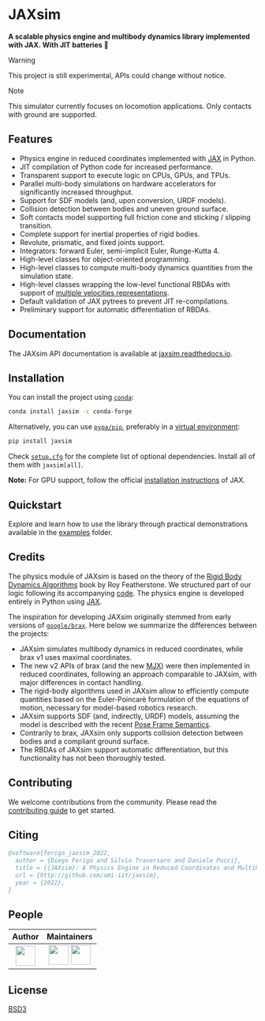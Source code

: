 # JAXsim

**A scalable physics engine and multibody dynamics library implemented with JAX. With JIT batteries 🔋**

> [!WARNING]
> This project is still experimental, APIs could change without notice.

> [!NOTE]
> This simulator currently focuses on locomotion applications. Only contacts with ground are supported.

## Features

- Physics engine in reduced coordinates implemented with [JAX][jax] in Python.
- JIT compilation of Python code for increased performance.
- Transparent support to execute logic on CPUs, GPUs, and TPUs.
- Parallel multi-body simulations on hardware accelerators for significantly increased throughput.
- Support for SDF models (and, upon conversion, URDF models).
- Collision detection between bodies and uneven ground surface.
- Soft contacts model supporting full friction cone and sticking / slipping transition.
- Complete support for inertial properties of rigid bodies.
- Revolute, prismatic, and fixed joints support.
- Integrators: forward Euler, semi-implicit Euler, Runge-Kutta 4.
- High-level classes for object-oriented programming.
- High-level classes to compute multi-body dynamics quantities from the simulation state.
- High-level classes wrapping the low-level functional RBDAs with support of [multiple velocities representations][notation].
- Default validation of JAX pytrees to prevent JIT re-compilations.
- Preliminary support for automatic differentiation of RBDAs.

[jax]: https://github.com/google/jax/
[notation]: https://research.tue.nl/en/publications/multibody-dynamics-notation-version-2

## Documentation

The JAXsim API documentation is available at [jaxsim.readthedocs.io](https://jaxsim.readthedocs.io/).

## Installation

You can install the project using [`conda`][conda]:

```bash
conda install jaxsim -c conda-forge
```

Alternatively, you can use [`pypa/pip`][pip], preferably in a [virtual environment][venv]:

```bash
pip install jaxsim
```

Check [`setup.cfg`](setup.cfg) for the complete list of optional dependencies.
Install all of them with `jaxsim[all]`.

**Note:** For GPU support, follow the official [installation instructions][jax_gpu] of JAX.

[conda]: https://anaconda.org/
[pip]: https://github.com/pypa/pip/
[venv]: https://docs.python.org/3/tutorial/venv.html
[jax_gpu]: https://github.com/google/jax/#installation

## Quickstart

Explore and learn how to use the library through practical demonstrations available in the [examples](./examples) folder.

## Credits

The physics module of JAXsim is based on the theory of the [Rigid Body Dynamics Algorithms][RBDA]
book by Roy Featherstone.
We structured part of our logic following its accompanying [code][spatial_v2].
The physics engine is developed entirely in Python using [JAX][jax].

[RBDA]: https://link.springer.com/book/10.1007/978-1-4899-7560-7
[spatial_v2]: http://royfeatherstone.org/spatial/index.html#spatial-software

The inspiration for developing JAXsim originally stemmed from early versions of [`google/brax`][brax].
Here below we summarize the differences between the projects:

- JAXsim simulates multibody dynamics in reduced coordinates, while brax v1 uses maximal coordinates.
- The new v2 APIs of brax (and the new [MJX][mjx]) were then implemented in reduced coordinates, following an approach comparable to JAXsim, with major differences in contact handling.
- The rigid-body algorithms used in JAXsim allow to efficiently compute quantities based on the Euler-Poincarè
  formulation of the equations of motion, necessary for model-based robotics research.
- JAXsim supports SDF (and, indirectly, URDF) models, assuming the model is described with the
  recent [Pose Frame Semantics][PFS].
- Contrarily to brax, JAXsim only supports collision detection between bodies and a compliant ground surface.
- The RBDAs of JAXsim support automatic differentiation, but this functionality has not been thoroughly tested.

[brax]: https://github.com/google/brax
[mjx]: https://mujoco.readthedocs.io/en/3.0.0/mjx.html
[PFS]: http://sdformat.org/tutorials?tut=pose_frame_semantics

## Contributing

We welcome contributions from the community.
Please read the [contributing guide](./CONTRIBUTING.md) to get started.

## Citing

```bibtex
@software{ferigo_jaxsim_2022,
  author = {Diego Ferigo and Silvio Traversaro and Daniele Pucci},
  title = {{JAXsim}: A Physics Engine in Reduced Coordinates and Multibody Dynamics Library for Control and Robot Learning},
  url = {http://github.com/ami-iit/jaxsim},
  year = {2022},
}
```

## People

| Author | Maintainers |
|:------:|:-----------:|
| [<img src="https://avatars.githubusercontent.com/u/469199?v=4" width="40">][df] | [<img src="https://avatars.githubusercontent.com/u/102977828?v=4" width="40">][ff] [<img src="https://avatars.githubusercontent.com/u/469199?v=4" width="40">][df] |

[df]: https://github.com/diegoferigo
[ff]: https://github.com/flferretti

## License

[BSD3](https://choosealicense.com/licenses/bsd-3-clause/)
